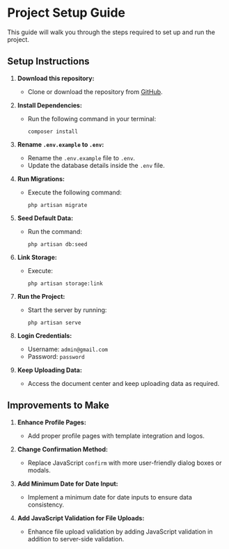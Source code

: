 # Project Setup Guide

This guide will walk you through the steps required to set up and run the project.

## Setup Instructions

1. **Download this repository:** 
    - Clone or download the repository from [GitHub](https://github.com/suhu3515/repository/url).

2. **Install Dependencies:** 
    - Run the following command in your terminal:
      ```
      composer install
      ```

3. **Rename `.env.example` to `.env`:**
    - Rename the `.env.example` file to `.env`.
    - Update the database details inside the `.env` file.

4. **Run Migrations:**
    - Execute the following command:
      ```
      php artisan migrate
      ```

5. **Seed Default Data:**
    - Run the command:
      ```
      php artisan db:seed
      ```

6. **Link Storage:**
    - Execute:
      ```
      php artisan storage:link
      ```

7. **Run the Project:**
    - Start the server by running:
      ```
      php artisan serve
      ```

8. **Login Credentials:**
    - Username: `admin@gmail.com`
    - Password: `password`
    
9. **Keep Uploading Data:**
    - Access the document center and keep uploading data as required.

## Improvements to Make

1. **Enhance Profile Pages:**
    - Add proper profile pages with template integration and logos.

2. **Change Confirmation Method:**
    - Replace JavaScript `confirm` with more user-friendly dialog boxes or modals.

3. **Add Minimum Date for Date Input:**
    - Implement a minimum date for date inputs to ensure data consistency.

4. **Add JavaScript Validation for File Uploads:**
    - Enhance file upload validation by adding JavaScript validation in addition to server-side validation.
